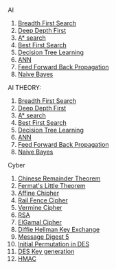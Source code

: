 AI
1. [Breadth First Search](https://raw.githubusercontent.com/killerMscBoi/killermscboi/main/bfs.py)
2. [Deep Depth First](https://raw.githubusercontent.com/killerMscBoi/killermscboi/main/dfs.py)
3. [A* search](https://raw.githubusercontent.com/killerMscBoi/killermscboi/main/A-star.py)
4. [Best First Search](https://raw.githubusercontent.com/killerMscBoi/killermscboi/main/best_first.py)
5. [Decision Tree Learning](https://raw.githubusercontent.com/killerMscBoi/killermscboi/main/decision_tree.py)
6. [ANN](https://raw.githubusercontent.com/killerMscBoi/killermscboi/main/ANN.py)
7. [Feed Forward Back Propagation](https://raw.githubusercontent.com/killerMscBoi/killermscboi/main/Feed_forward.py)
8. [Naive Bayes](https://raw.githubusercontent.com/killerMscBoi/killermscboi/main/Naive.py)

AI THEORY:
1. [Breadth First Search]()
2. [Deep Depth First]()
3. [A* search]()
4. [Best First Search]()
5. [Decision Tree Learning]()
6. [ANN]()
7. [Feed Forward Back Propagation]()
8. [Naive Bayes]()





Cyber

1. [Chinese Remainder Theorem](https://raw.githubusercontent.com/killerMscBoi/killermscboi/main/ChineseRemainderTheorem.java)
2. [Fermat's Little Theorem](https://raw.githubusercontent.com/killerMscBoi/killermscboi/main/FermatsLittletheorem.java)
3. [Affine Chipher](https://raw.githubusercontent.com/killerMscBoi/killermscboi/main/AffineCipher.java)
4. [Rail Fence Cipher](https://raw.githubusercontent.com/killerMscBoi/killermscboi/main/RailFenceCipher.java)
5. [Vermine Cipher](https://raw.githubusercontent.com/killerMscBoi/killermscboi/main/VerminCipher.java)
6. [RSA](https://raw.githubusercontent.com/killerMscBoi/killermscboi/main/RSA.java)
7. [ElGamal Cipher](https://raw.githubusercontent.com/killerMscBoi/killermscboi/main/ElGamalCipher.java)
8. [Diffie Hellman Key Exchange](https://raw.githubusercontent.com/killerMscBoi/killermscboi/main/DiffieHellmanKeyExchange.java)
9. [Message Digest 5](https://raw.githubusercontent.com/killerMscBoi/killermscboi/main/MessageDigest5.java)
10. [Initial Permutation in DES](https://raw.githubusercontent.com/killerMscBoi/killermscboi/main/des_ip.java)
11. [DES Key generation](https://raw.githubusercontent.com/killerMscBoi/killermscboi/main/generatesymkeys.java)
12. [HMAC](https://raw.githubusercontent.com/killerMscBoi/killermscboi/main/HMACSignatures.java)
